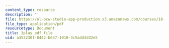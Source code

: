```yaml
---
content_type: resource
description: ''
file: https://ol-ocw-studio-app-production.s3.amazonaws.com/courses/18-s997-introduction-to-matlab-programming-fall-2011/a353230f0442b63710103c5add3d32e5_8wiIV-NfYwc.pdf
file_type: application/pdf
resourcetype: Document
title: 3play pdf file
uid: a353230f-0442-b637-1010-3c5add3d32e5
---
```

